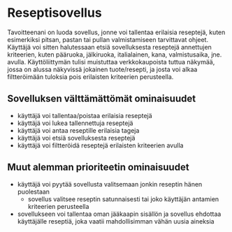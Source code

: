 # Reseptisovellus

Tavoitteenani on luoda sovellus, jonne voi tallentaa erilaisia reseptejä, kuten esimerkiksi pitsan, pastan tai pullan valmistamiseen tarvittavat ohjeet. Käyttäjä voi sitten halutessaan etsiä sovelluksesta reseptejä annettujen kriteerien, kuten pääruoka, jälkiruoka, italialainen, kana, valmistusaika, jne. avulla. Käyttöliittymän tulisi muistuttaa verkkokaupoista tuttua näkymää, jossa on alussa näkyvissä jokainen tuote/resepti, ja josta voi alkaa filtteröimään tuloksia pois erilaisten kriteerien perusteella.

## Sovelluksen välttämättömät ominaisuudet
* käyttäjä voi tallentaa/poistaa erilaisia reseptejä
* käyttäjä voi lukea tallennettuja reseptejä
* käyttäjä voi antaa reseptille erilaisia tageja
* käyttäjä voi etsiä sovelluksesta reseptejä
* käyttäjä voi filtteröidä reseptejä erilaisten kriteerien avulla

## Muut alemman prioriteetin ominaisuudet
* käyttäjä voi pyytää sovellusta valitsemaan jonkin reseptin hänen puolestaan
  * sovellus valitsee reseptin satunnaisesti tai joko käyttäjän antamien kriteerien perusteella
* sovellukseen voi tallentaa oman jääkaapin sisällön ja sovellus ehdottaa käyttäjälle reseptiä, joka vaatii mahdollisimman vähän uusia aineksia
